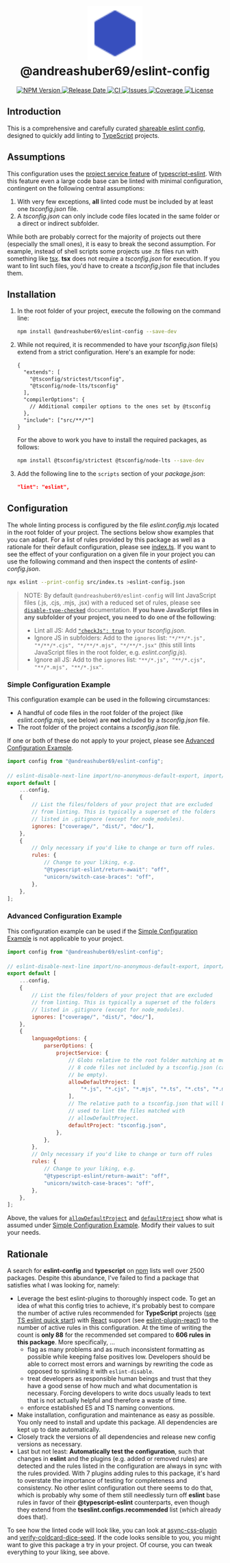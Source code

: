 <h1 align="center">
  <img
    width="128" alt="logo"
    src="https://raw.githubusercontent.com/andreashuber69/eslint-config/master/doc/icon.svg?sanitize=true"><br>
  @andreashuber69/eslint-config
</h1>
<p align="center">
  <a href="https://www.npmjs.com/package/@andreashuber69/eslint-config">
    <img src="https://img.shields.io/npm/v/@andreashuber69/eslint-config" alt="NPM Version">
  </a>
  <a href="https://github.com/andreashuber69/eslint-config/releases">
    <img src="https://img.shields.io/github/release-date/andreashuber69/eslint-config.svg" alt="Release Date">
  </a>
  <a href="https://github.com/andreashuber69/eslint-config/actions/workflows/ci.yml">
    <img src="https://github.com/andreashuber69/eslint-config/actions/workflows/ci.yml/badge.svg" alt="CI">
  </a>
  <a href="https://github.com/andreashuber69/eslint-config/issues">
    <img src="https://img.shields.io/github/issues-raw/andreashuber69/eslint-config.svg" alt="Issues">
  </a>
  <a href="https://coveralls.io/github/andreashuber69/eslint-config?branch=master">
    <img src="https://coveralls.io/repos/github/andreashuber69/eslint-config/badge.svg?branch=master" alt="Coverage">
  </a>
  <a href="https://github.com/andreashuber69/eslint-config/blob/master/LICENSE">
    <img src="https://img.shields.io/github/license/andreashuber69/eslint-config.svg" alt="License">
  </a>
</p>

## Introduction

This is a comprehensive and carefully curated
[shareable eslint config](https://eslint.org/docs/latest/developer-guide/shareable-configs), designed to quickly add
linting to [TypeScript](https://www.typescriptlang.org/) projects.

## Assumptions

This configuration uses the
[project service feature](https://typescript-eslint.io/blog/announcing-typescript-eslint-v8/#project-service) of
[typescript-eslint](https://typescript-eslint.io/). With this feature even a large code base can be linted with minimal
configuration, contingent on the following central assumptions:

1. With very few exceptions, **all** linted code must be included by at least one *tsconfig.json* file.
1. A *tsconfig.json* can only include code files located in the same folder or a direct or indirect subfolder.

While both are probably correct for the majority of projects out there (especially the small ones), it is easy to
break the second assumption. For example, instead of shell scripts some projects use *.ts* files run with something like
[tsx](https://tsx.is/). **tsx** does not require a *tsconfig.json* for execution. If you want to lint such files, you'd
have to create a *tsconfig.json* file that includes them.

## Installation

1. In the root folder of your project, execute the following on the command line:

   ```bash
   npm install @andreashuber69/eslint-config --save-dev
   ```

1. While not required, it is recommended to have your *tsconfig.json* file(s) extend from a strict configuration. Here's
   an example for node:

   ```jsonc
   {
     "extends": [
       "@tsconfig/strictest/tsconfig",
       "@tsconfig/node-lts/tsconfig"
     ],
     "compilerOptions": {
       // Additional compiler options to the ones set by @tsconfig
     },
     "include": ["src/**/*"]
   }
   ```

   For the above to work you have to install the required packages, as follows:

   ```bash
   npm install @tsconfig/strictest @tsconfig/node-lts --save-dev
   ```

1. Add the following line to the `scripts` section of your *package.json*:

   ```json
   "lint": "eslint",
   ```

## Configuration

The whole linting process is configured by the file *eslint.config.mjs* located in the root folder of your project. The
sections below show examples that you can adapt. For a list of rules provided by this package as well as a rationale for
their default configuration, please see
[index.ts](https://github.com/andreashuber69/eslint-config/blob/master/src/index.ts). If you want to see the effect of
your configuration on a given file in your project you can use the following command and then inspect the contents of
*eslint-config.json*.

```bash
npx eslint --print-config src/index.ts >eslint-config.json
```

> NOTE: By default `@andreashuber69/eslint-config` will lint JavaScript files (.js, .cjs, .mjs, .jsx) with a reduced set
> of rules, please see [`disable-type-checked`](https://typescript-eslint.io/users/configs#disable-type-checked)
> documentation. **If you have JavaScript files in any subfolder of your project, you need to do one of the following**:
>
> - Lint all JS: Add [`"checkJs": true`](https://www.typescriptlang.org/tsconfig/#checkJs) to your *tsconfig.json*.
> - Ignore JS in subfolders: Add to the `ignores` list: `"*/**/*.js", "*/**/*.cjs", "*/**/*.mjs", "*/**/*.jsx"`
>   (this still lints JavaScript files in the root folder, e.g. *eslint.config.js*).
> - Ignore all JS: Add to the `ignores` list: `"**/*.js", "**/*.cjs", "**/*.mjs", "**/*.jsx"`.

### Simple Configuration Example

This configuration example can be used in the following circumstances:

- A handful of code files in the root folder of the project (like *eslint.config.mjs*, see below) are **not** included
  by a *tsconfig.json* file.
- The root folder of the project contains a *tsconfig.json* file.

If one or both of these do not apply to your project, please see
[Advanced Configuration Example](#advanced-configuration-example).

```js
import config from "@andreashuber69/eslint-config";

// eslint-disable-next-line import/no-anonymous-default-export, import/no-default-export
export default [
    ...config,
    {
        // List the files/folders of your project that are excluded
        // from linting. This is typically a superset of the folders
        // listed in .gitignore (except for node_modules).
        ignores: ["coverage/", "dist/", "doc/"],
    },
    {
        // Only necessary if you'd like to change or turn off rules.
        rules: {
            // Change to your liking, e.g.
            "@typescript-eslint/return-await": "off",
            "unicorn/switch-case-braces": "off",
        },
    },
];
```

### Advanced Configuration Example

This configuration example can be used if the [Simple Configuration Example](#simple-configuration-example) is not
applicable to your project.

```js
import config from "@andreashuber69/eslint-config";

// eslint-disable-next-line import/no-anonymous-default-export, import/no-default-export
export default [
    ...config,
    {
        // List the files/folders of your project that are excluded
        // from linting. This is typically a superset of the folders
        // listed in .gitignore (except for node_modules).
        ignores: ["coverage/", "dist/", "doc/"],
    },
    {
        languageOptions: {
            parserOptions: {
                projectService: {
                    // Globs relative to the root folder matching at most
                    // 8 code files not included by a tsconfig.json (can
                    // be empty).
                    allowDefaultProject: [
                        "*.js", "*.cjs", "*.mjs", "*.ts", "*.cts", "*.mts"
                    ],
                    // The relative path to a tsconfig.json that will be
                    // used to lint the files matched with
                    // allowDefaultProject.
                    defaultProject: "tsconfig.json",
                },
            },
        },
        // Only necessary if you'd like to change or turn off rules
        rules: {
            // Change to your liking, e.g.
            "@typescript-eslint/return-await": "off",
            "unicorn/switch-case-braces": "off",
        },
    },
];
```

Above, the values for [`allowDefaultProject`](https://typescript-eslint.io/packages/parser/#allowdefaultproject) and
[`defaultProject`](https://typescript-eslint.io/packages/parser/#defaultproject) show what is assumed under
[Simple Configuration Example](#simple-configuration-example). Modify their values to suit your needs.

## Rationale

A search for **eslint-config** and **typescript** on [npm](https://npmjs.com) lists well over 2500 packages. Despite
this abundance, I've failed to find a package that satisfies what I was looking for, namely:

- Leverage the best eslint-plugins to thoroughly inspect code. To get an idea of what this config tries to achieve, it's
  probably best to compare the number of active rules recommended for **TypeScript** projects
  ([see TS eslint quick start](https://typescript-eslint.io/getting-started#quickstart)) with
  [React](https://react.dev/) support (see [eslint-plugin-react](https://www.npmjs.com/package/eslint-plugin-react)) to
  the number of active rules in this configuration. At the time of writing the count is **only 88** for the recommended
  set compared to **606 rules in this package**.
  More specifically, ...
  - flag as many problems and as much inconsistent formatting as possible while keeping false positives low. Developers
    should be able to correct most errors and warnings by rewriting the code as opposed to sprinkling it with
    `eslint-disable`.
  - treat developers as responsible human beings and trust that they have a good sense of how much and what
    documentation is necessary. Forcing developers to write docs usually leads to text that is not actually helpful and
    therefore a waste of time.
  - enforce established ES and TS naming conventions.
- Make installation, configuration and maintenance as easy as possible. You only need to install and update this
  package. All dependencies are kept up to date automatically.
- Closely track the versions of all dependencies and release new config versions as necessary.
- Last but not least: **Automatically test the configuration**, such that changes in **eslint** and the plugins (e.g.
  added or removed rules) are detected and the rules listed in the configuration are always in sync with the rules
  provided. With 7 plugins adding rules to this package, it's hard to overstate the importance of testing for
  completeness and consistency. No other eslint configuration out there seems to do that, which is probably why some of
  them still needlessly turn off **eslint** base rules in favor of their **@typescript-eslint** counterparts, even
  though they extend from the **tseslint.configs.recommended** list (which already does that).

To see how the linted code will look like, you can look at
[async-css-plugin](https://github.com/andreashuber69/async-css-plugin/tree/develop/src) and
[verify-coldcard-dice-seed](https://github.com/andreashuber69/verify-coldcard-dice-seed/tree/develop/src). If the code
looks sensible to you, you might want to give this package a try in your project. Of course, you can tweak everything to
your liking, see above.
